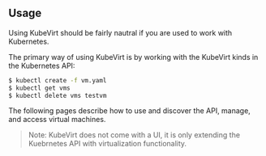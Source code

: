 ## Usage

Using KubeVirt should be fairly nautral if you are used to work with Kubernetes.

The primary way of using KubeVirt is by working with the KubeVirt kinds in the Kubernetes API:

```bash
$ kubectl create -f vm.yaml
$ kubectl get vms
$ kubectl delete vms testvm
```

The following pages describe how to use and discover the API, manage, and access virtual machines.

> Note: KubeVirt does not come with a UI, it is only extending the Kuebrnetes API with virtualization functionality.